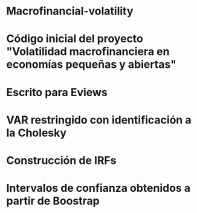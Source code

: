 # Macrofinancial-volatility
# Código inicial del proyecto "Volatilidad macrofinanciera en economías pequeñas y abiertas"
# Escrito para Eviews
# VAR restringido con identificación a la Cholesky
# Construcción de IRFs
# Intervalos de confianza obtenidos a partir de Boostrap
